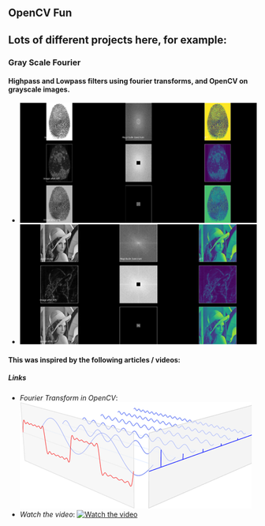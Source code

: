 ## OpenCV Fun

## Lots of different projects here, for example:
### Gray Scale Fourier
#### Highpass and Lowpass filters using fourier transforms, and OpenCV on grayscale images.
- ![Preview-Screens](https://github.com/CobraCoral/opencv_fun/blob/master/pics/results/fingerprint_highlow.png)
- ![Preview-Screens](https://github.com/CobraCoral/opencv_fun/blob/master/pics/results/lady_highlow.png)

#### This was inspired by the following articles / videos:
##### Links
- *Fourier Transform in OpenCV*: [![Fourier Transform in OpenCV](https://github.com/CobraCoral/opencv_fun/blob/master/pics/thumbnails/fourier_transform_thumbnail.png)](https://opencv-python-tutroals.readthedocs.io/en/latest/py_tutorials/py_imgproc/py_transforms/py_fourier_transform/py_fourier_transform.html)
- *Watch the video*: [![Watch the video](https://j.gifs.com/E82OZl.gif)](https://www.youtube.com/watch?v=fRjFwTbJfes)
